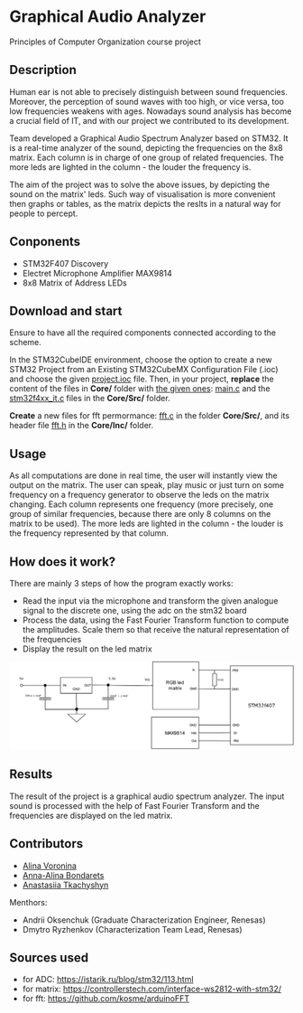 # Graphical Audio Analyzer

Principles of Computer Organization course project

## Description

Human ear is not able to precisely distinguish between sound frequencies. Moreover, the perception of sound waves with too high, or vice versa, too low frequencies weakens with ages. Nowadays sound analysis has become a crucial field of IT, and with our project we contributed to its development.

Team developed a Graphical Audio Spectrum Analyzer based on STM32. It is a real-time analyzer of the sound, depicting the frequencies on the 8x8 matrix. Each column is in charge of one group of related frequencies. The more leds are lighted in the column - the louder the frequency is.

The aim of the project was to solve the above issues, by depicting the sound on the matrix' leds. Such way of visualisation is more convenient then graphs or tables, as the matrix depicts the reslts in a natural way for people to percept.

## Conponents

- STM32F407 Discovery
- Electret Microphone Amplifier MAX9814
- 8x8 Matrix of Address LEDs

## Download and start

Ensure to have all the required components connected according to the scheme.

In the STM32CubeIDE environment, choose the option to create a new STM32 Project from an Existing STM32CubeMX Configuration File (.ioc) and choose the given [project.ioc](https://github.com/linvieson/graphical-audio-analyzer/blob/main/project.ioc) file. Then, in your project, **replace** the content of the files in **Core/** folder with [the given ones](https://github.com/linvieson/graphical-audio-analyzer/tree/main/Core): [main.c](https://github.com/linvieson/graphical-audio-analyzer/blob/main/Core/Src/main.c) and the [stm32f4xx_it.c](https://github.com/linvieson/graphical-audio-analyzer/blob/main/Core/Src/stm32f4xx_it.c) files in the **Core/Src/** folder.

**Create** a new files for fft permormance: [fft.c](https://github.com/linvieson/graphical-audio-analyzer/blob/main/Core/Src/fft.c) in the folder **Core/Src/**, and its header file [fft.h](https://github.com/linvieson/graphical-audio-analyzer/blob/main/Core/Inc/fft.h) in the **Core/Inc/** folder.

## Usage

As all computations are done in real time, the user will instantly view the output on the matrix. The user can speak, play music or just turn on some frequency on a frequency generator to observe the leds on the matrix changing. Each column represents one frequency (more precisely, one group of similar frequencies, because there are only 8 columns on the matrix to be used). The more leds are lighted in the column - the louder is the frequency represented by that column.

## How does it work?

There are mainly 3 steps of how the program exactly works:

- Read the input via the microphone and transform the given analogue signal to the discrete one, using the adc on the stm32 board
- Process the data, using the Fast Fourier Transform function to compute the amplitudes. Scale them so that receive the natural representation of the frequencies
- Display the result on the led matrix

![](pics/circuit.png)

## Results

The result of the project is a graphical audio spectrum analyzer. The input sound is processed with the help of Fast Fourier Transform and the frequencies are displayed on the led matrix.

## Contributors

- [Alina Voronina](https://github.com/linvieson)
- [Anna-Alina Bondarets](https://github.com/alorthius)
- [Anastasiia Tkachyshyn](https://github.com/tkachyshyn)

Menthors:

- Andrii Oksenchuk (Graduate Characterization Engineer, Renesas)
- Dmytro Ryzhenkov (Characterization Team Lead, Renesas)

## Sources used

- for ADC:    https://istarik.ru/blog/stm32/113.html
- for matrix: https://controllerstech.com/interface-ws2812-with-stm32/
- for fft:    https://github.com/kosme/arduinoFFT
